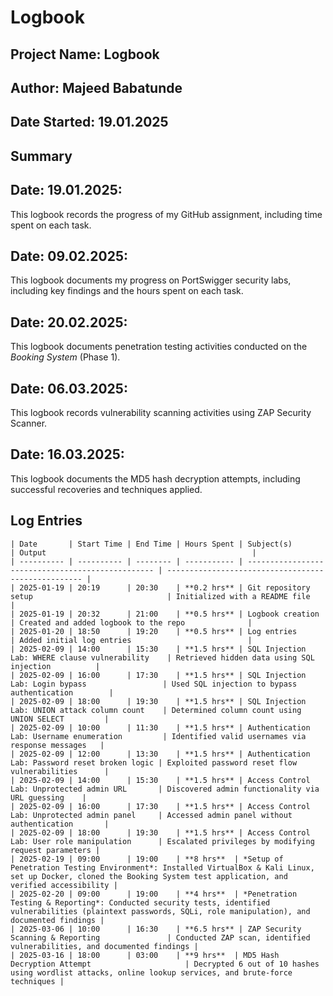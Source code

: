 # Logbook

## Project Name: Logbook

## Author: Majeed Babatunde

## Date Started: 19.01.2025

## Summary

## Date: 19.01.2025:

This logbook records the progress of my GitHub assignment, including time spent on each task.

## Date: 09.02.2025:

This logbook documents my progress on PortSwigger security labs, including key findings and the hours spent on each task.

## Date: 20.02.2025:

This logbook documents penetration testing activities conducted on the *Booking System* (Phase 1).

## Date: 06.03.2025:

This logbook records vulnerability scanning activities using ZAP Security Scanner.

## Date: 16.03.2025:

This logbook documents the MD5 hash decryption attempts, including successful recoveries and techniques applied.

## Log Entries

```plaintext
| Date       | Start Time | End Time | Hours Spent | Subject(s)                                          | Output                                              |
| ---------- | ---------- | -------- | ----------- | ------------------------------------------------- | --------------------------------------------------- |
| 2025-01-19 | 20:19      | 20:30    | **0.2 hrs** | Git repository setup                              | Initialized with a README file                     |
| 2025-01-19 | 20:32      | 21:00    | **0.5 hrs** | Logbook creation                                 | Created and added logbook to the repo              |
| 2025-01-20 | 18:50      | 19:20    | **0.5 hrs** | Log entries                                      | Added initial log entries                          |
| 2025-02-09 | 14:00      | 15:30    | **1.5 hrs** | SQL Injection Lab: WHERE clause vulnerability    | Retrieved hidden data using SQL injection          |
| 2025-02-09 | 16:00      | 17:30    | **1.5 hrs** | SQL Injection Lab: Login bypass                 | Used SQL injection to bypass authentication        |
| 2025-02-09 | 18:00      | 19:30    | **1.5 hrs** | SQL Injection Lab: UNION attack column count    | Determined column count using UNION SELECT         |
| 2025-02-09 | 10:00      | 11:30    | **1.5 hrs** | Authentication Lab: Username enumeration         | Identified valid usernames via response messages   |
| 2025-02-09 | 12:00      | 13:30    | **1.5 hrs** | Authentication Lab: Password reset broken logic | Exploited password reset flow vulnerabilities      |
| 2025-02-09 | 14:00      | 15:30    | **1.5 hrs** | Access Control Lab: Unprotected admin URL       | Discovered admin functionality via URL guessing    |
| 2025-02-09 | 16:00      | 17:30    | **1.5 hrs** | Access Control Lab: Unprotected admin panel     | Accessed admin panel without authentication       |
| 2025-02-09 | 18:00      | 19:30    | **1.5 hrs** | Access Control Lab: User role manipulation      | Escalated privileges by modifying request parameters |
| 2025-02-19 | 09:00      | 19:00    | **8 hrs**  | *Setup of Penetration Testing Environment*: Installed VirtualBox & Kali Linux, set up Docker, cloned the Booking System test application, and verified accessibility |
| 2025-02-20 | 09:00      | 19:00    | **4 hrs**  | *Penetration Testing & Reporting*: Conducted security tests, identified vulnerabilities (plaintext passwords, SQLi, role manipulation), and documented findings |
| 2025-03-06 | 10:00      | 16:30    | **6.5 hrs** | ZAP Security Scanning & Reporting               | Conducted ZAP scan, identified vulnerabilities, and documented findings |
| 2025-03-16 | 18:00      | 03:00    | **9 hrs**  | MD5 Hash Decryption Attempt                     | Decrypted 6 out of 10 hashes using wordlist attacks, online lookup services, and brute-force techniques |
```

